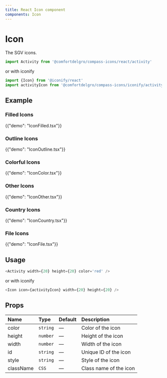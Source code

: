 ```yaml
---
title: React Icon component
components: Icon
---
```


# Icon

<p class="description">The SGV icons.</p>


```jsx
import Activity from '@comfortdelgro/compass-icons/react/activity'
```

or with iconify

```jsx
import {Icon} from '@iconify/react'
import activityIcon from '@comfortdelgro/compass-icons/iconify/activity'
```

## Example

### Filled Icons

{{"demo": "IconFilled.tsx"}}

### Outline Icons

{{"demo": "IconOutline.tsx"}}

### Colorful Icons

{{"demo": "IconColor.tsx"}}

### Other Icons

{{"demo": "IconOther.tsx"}}

### Country Icons

{{"demo": "IconCountry.tsx"}}

### File Icons

{{"demo": "IconFile.tsx"}}

## Usage

```js
<Activity width={20} height={20} color='red' />
```

or with iconify

```js
<Icon icon={activityIcon} width={20} height={20} />
```

## Props

| Name      | Type     | Default | Description            |
| :-------- | :------- | :------ | :--------------------- |
| color     | `string` | —       | Color of the icon      |
| height    | `number` | —       | Height of the icon     |
| width     | `number` | —       | Width of the icon      |
| id        | `string` | —       | Unique ID of the icon  |
| style     | `string` | —       | Style of the icon      |
| className | `CSS`    | —       | Class name of the icon |

